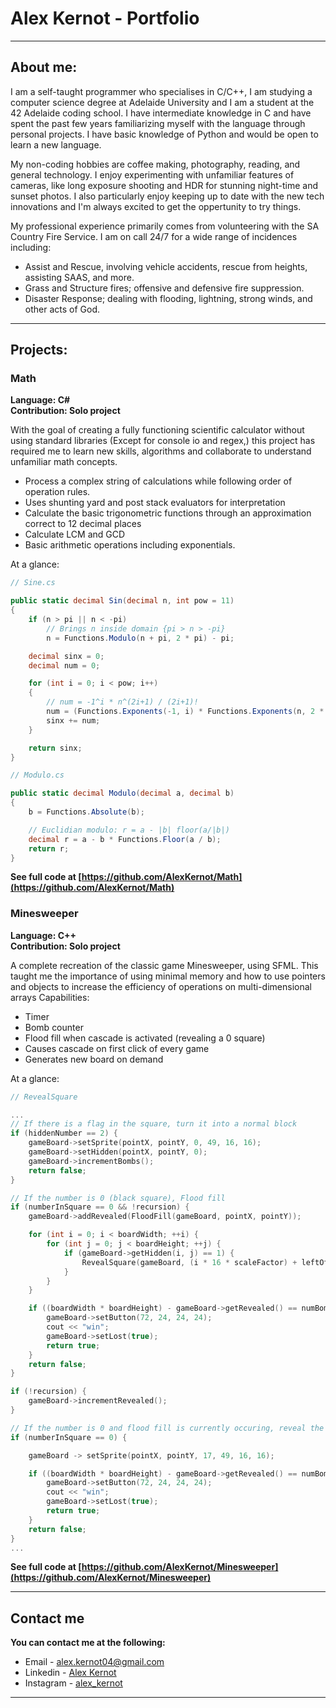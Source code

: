 <link rel="stylesheet" href="stylesheet.css">

# <strong>Alex Kernot - Portfolio </strong>
---
## **About me:**
I am a self-taught programmer who specialises in C/C++, I am studying a computer science degree at Adelaide University and I am a student at the 42 Adelaide coding school. I have intermediate knowledge in C and have spent the past few years familiarizing myself with the language through personal projects. I have basic knowledge of Python and would be open to learn a new language.

My non-coding hobbies are coffee making, photography, reading, and general technology. I enjoy experimenting with unfamiliar features of cameras, like long exposure shooting and HDR for stunning night-time and sunset photos. I also particularly enjoy keeping up to date with the new tech innovations and I'm always excited to get the oppertunity to try things.

My professional experience primarily comes from volunteering with the SA Country Fire Service. I am on call 24/7 for a wide range of incidences including:
*	Assist and Rescue, involving vehicle accidents, rescue from heights, assisting SAAS, and more.
*	Grass and Structure fires; offensive and defensive fire suppression.
*	Disaster Response; dealing with flooding, lightning, strong winds, and other acts of God.<br />
___
## **Projects:**

### Math
**Language: C#<br />**
**Contribution: Solo project<br />**

With the goal of creating a fully functioning scientific calculator without using standard libraries (Except for console io and regex,) this project has required me to learn new skills, algorithms and collaborate to understand unfamiliar math concepts.<br />
-	Process a complex string of calculations while following order of operation rules.<br />
  -	Uses shunting yard and post stack evaluators for interpretation
-	Calculate the basic trigonometric functions through an approximation correct to 12 decimal places
-	Calculate LCM and GCD
-	Basic arithmetic operations including exponentials.

At a glance:
```csharp
// Sine.cs

public static decimal Sin(decimal n, int pow = 11)
{
    if (n > pi || n < -pi)
        // Brings n inside domain {pi > n > -pi}
        n = Functions.Modulo(n + pi, 2 * pi) - pi;

    decimal sinx = 0;
    decimal num = 0;

    for (int i = 0; i < pow; i++)
    {
        // num = -1^i * n^(2i+1) / (2i+1)!
        num = (Functions.Exponents(-1, i) * Functions.Exponents(n, 2 * i + 1)) / (Functions.Factorial(2 * i + 1));
        sinx += num;
    }

    return sinx;
}

// Modulo.cs

public static decimal Modulo(decimal a, decimal b)
{
    b = Functions.Absolute(b);

    // Euclidian modulo: r = a - |b| floor(a/|b|)
    decimal r = a - b * Functions.Floor(a / b);
    return r;
}
```

**See full code at [https://github.com/AlexKernot/Math](https://github.com/AlexKernot/Math)**

### Minesweeper
**Language: C++<br />**
**Contribution: Solo project<br />**

A complete recreation of the classic game Minesweeper, using SFML. This taught me the importance of using minimal memory and how to use pointers and objects to increase the efficiency of operations on multi-dimensional arrays
Capabilities:
-	Timer
-	Bomb counter
-	Flood fill when cascade is activated (revealing a 0 square)
-	Causes cascade on first click of every game
-	Generates new board on demand

At a glance:
```cpp
// RevealSquare

...
// If there is a flag in the square, turn it into a normal block
if (hiddenNumber == 2) {
    gameBoard->setSprite(pointX, pointY, 0, 49, 16, 16);
    gameBoard->setHidden(pointX, pointY, 0);
    gameBoard->incrementBombs();
    return false;
}

// If the number is 0 (black square), Flood fill
if (numberInSquare == 0 && !recursion) {
    gameBoard->addRevealed(FloodFill(gameBoard, pointX, pointY));

    for (int i = 0; i < boardWidth; ++i) {
        for (int j = 0; j < boardHeight; ++j) {
            if (gameBoard->getHidden(i, j) == 1) {
                RevealSquare(gameBoard, (i * 16 * scaleFactor) + leftOffset, (j * 16 * scaleFactor) + topOffset, true);
            }
        }
    }

    if ((boardWidth * boardHeight) - gameBoard->getRevealed() == numBombs) {
        gameBoard->setButton(72, 24, 24, 24);
        cout << "win";
        gameBoard->setLost(true);
        return true;
    }
    return false;
}

if (!recursion) {
    gameBoard->incrementRevealed();
}

// If the number is 0 and flood fill is currently occuring, reveal the square
if (numberInSquare == 0) {

    gameBoard -> setSprite(pointX, pointY, 17, 49, 16, 16);

    if ((boardWidth * boardHeight) - gameBoard->getRevealed() == numBombs) {
        gameBoard->setButton(72, 24, 24, 24);
        cout << "win";
        gameBoard->setLost(true);
        return true;
    }
    return false;
}
...
```

**See full code at [https://github.com/AlexKernot/Minesweeper](https://github.com/AlexKernot/Minesweeper)**
<hr>

## **Contact me**

**You can contact me at the following:**
- Email - alex.kernot04@gmail.com<br />
- Linkedin - [Alex Kernot](https://www.linkedin.com/in/alexkernot/)<br />
- Instagram - [alex_kernot](https://www.instagram.com/alex_kernot/)

___
